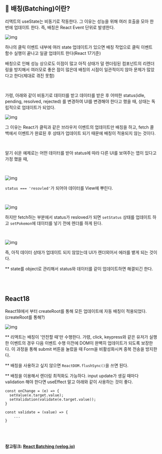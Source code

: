 ## 🤫 배칭(Batching)이란?

리액트의 useState는 비동기로 작동한다. 그 이유는 성능을 위해 여러 호출을 모아 한번에 업데이트 한다. 즉, 배칭은 React Event 단위로 발생한다.

![img](https://velog.velcdn.com/images/dongha1992/post/67f95246-7135-4e68-89f4-ef638cdc99ff/image.png)

하나의 클릭 이벤트 내부에 여러 state 업데이트가 있으면 배칭 작업으로 클릭 이벤트 함수 실행이 끝나고 일괄 업데이트 한다(React 17기준)

배칭으로 인해 성능 상으로도 이점이 많고 아직 상태가 덜 렌더링된 컴포넌트의 리렌더링을 방지해서 여러모로 좋은 점이 많은데 배칭의 시점이 일관적이지 않아 문제가 많았다고 한다(제대로 겪진 못함)

<br>

가령, 아래와 같이 비동기로 데이터를 받고 데이터를 받은 후 어떠한 status(idle, pending, resolved, rejected) 를 변경하여 UI를 변경해야 한다고 했을 때, 상태는 독립적으로 업데이트가 되었다.

![img](https://velog.velcdn.com/images/dongha1992/post/d036c903-3736-4093-b797-8f72452ab7ae/image.png)

그 이유는 React가 클릭과 같은 브라우저 이벤트의 업데이트만 배칭을 하고, fetch 콜백에서 이벤트가 완료된 후 상태가 업데이트 되기 때문에 배칭이 적용되지 않는 것이다.

<br>

알기 쉬운 예제로는 어떤 데이터를 받아 status에 따라 다른 UI를 보여주는 앱이 있다고 가정 했을 때,

<br>

![img](https://velog.velcdn.com/images/dongha1992/post/f7eda91f-5a76-4923-aa5e-c9f07de7c054/image.png)

`status === 'resovled'`가 되어야 데이터를 View에 뿌린다.

<br>

![img](https://velog.velcdn.com/images/dongha1992/post/91bdb612-8ad3-4e09-99fc-30e62e507df2/image.png)

하지만 fetch하는 부분에서 status가 resloved가 되면 `setStatus` 상태를 업데이트 하고 `setPokemon`에 데이터를 넣기 전에 렌더를 하게 된다.

<br>

![img](https://velog.velcdn.com/images/dongha1992/post/96986fdd-b31b-4f83-96f5-321bf267e5c7/image.png)

즉, 아직 데이터 상태가 업데이트 되지 않았는데 UI가 렌더외어서 에러를 뱉게 되는 것이다.

** state를 object로 관리해서 status와 데이터를 같이 업데이트하면 해결되긴 한다.

<br>

<br>

## React18

React18에서 부터 createRoot를 통해 모든 업데이트에 자동 배칭이 적용되었다. (createRoot를 통해?)

![img](https://velog.velcdn.com/images/dongha1992/post/380948e0-c117-4950-86c2-4c76d42241a2/image.png)

** 리액트는 배칭이 '안전할 때'만 수행한다. 가령, click, keypress와 같은 유저가 실행한 이벤트의 경우 다음 이벤트 수행 이전에 DOM이 완벽히 업데이트가 되도록 보장한다. 이 과정을 통해 submit 버튼을 눌렀을 때 Form을 비활성화시켜 중복 전송을 방지한다.

** 배칭을 사용하고 싶지 않으면 `ReactDOM.flushSync()`을 쓰면 된다.

** 배칭을 이용해서 렌더링 최적화도 가능하다. input update가 생길 때마다 validation 해야 한다면 useEffect 말고 아래와 같이 사용하는 것이 좋다.

```null
const onChange = (e) => {
  setValue(e.target.value);
  setValidation(validate(e.target.value)); 
}

const validate = (value) => {
    ...
}
```

<br>

<br>

#### 참고링크: [React Batching (velog.io)](https://velog.io/@dongha1992/React-Batching)

<br>
